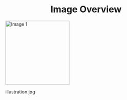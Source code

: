 <h1 style ="text-align: center;"> Image Overview </h1>
<div>
<div style="width="20%">
<img src="https://media.evkx.net/multimedia/technology/driverassistance/blindspotmonitoring/illustration_xst.jpg" alt="Image 1" style="width: 200px;">
<p>illustration.jpg</p>
</div>
</div>
